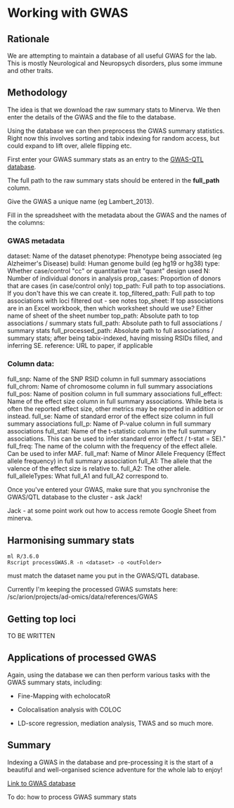 # Working with GWAS

## Rationale

We are attempting to maintain a database of all useful GWAS for the lab. This is mostly Neurological and Neuropsych disorders, plus some immune and other traits.

## Methodology

The idea is that we download the raw summary stats to Minerva. We then enter the details of the GWAS and the file to the database.

Using the database we can then preprocess the GWAS summary statistics. Right now this involves sorting and tabix indexing for random access, but could expand to lift over, allele flipping etc.

First enter your GWAS summary stats as an entry to the [GWAS-QTL database](https://drive.google.com/file/d/1BgLQaRZd9L7JoO8IbpzhUCRFdTdLgJvD/view?usp=sharing). 

The full path to the raw summary stats should be entered in the **full_path** column.

Give the GWAS a unique name (eg Lambert_2013).

Fill in the spreadsheet with the metadata about the GWAS and the names of the columns:

### GWAS metadata

dataset: Name of the dataset
phenotype:   Phenotype being associated (eg Alzheimer's Disease)
build:   Human genome build (eg hg19 or hg38)
type:    Whether case/control "cc" or quantitative trait "quant" design used
N:   Number of individual donors in analysis
prop_cases:  Proportion of donors that are cases (in case/control only)
top_path:    Full path to top associations. If you don't have this we can create it.
top_filtered_path:   Full path to top associations  with loci filtered out - see notes
top_sheet:   If top associations are in an Excel workbook, then which worksheet should we use? Either name of sheet of the sheet number
top_path:    Absolute path to top associations / summary stats
full_path:   Absolute path to full associations / summary stats
full_processed_path: Absolute path to full associations / summary stats; after being tabix-indexed, having missing RSIDs filled, and inferring SE.
reference:   URL to paper, if applicable

### Column data:

full_snp:     Name of the SNP RSID column in full summary associations
full_chrom:  Name of chromosome column in full summary associations
full_pos:    Name of position column in full summary associations
full_effect: Name of the effect size column in full summary associations.  While beta is often the reported effect size, other metrics may be reported in addition or instead. 
full_se: Name of standard error of the effect size column in full summary associations
full_p:  Name of P-value column in full summary associations
full_stat:   Name of the t-statistic column in the full summary associations. This can be used to infer standard error (effect / t-stat = SE)."
full_freq:   The name of the column with the frequency of the effect allele. Can be used to infer MAF.
full_maf:    Name of Minor Allele Frequency (Effect allele frequency) in full summary association
full_A1: The allele that the valence of the effect size is relative to.
full_A2: The other allele.
full_alleleTypes:   What full_A1 and full_A2 correspond to.


Once you've entered your GWAS, make sure that you synchronise the GWAS/QTL database to the cluster - ask Jack!

Jack - at some point work out how to access remote Google Sheet from minerva.


## Harmonising summary stats

```
ml R/3.6.0
Rscript processGWAS.R -n <dataset> -o <outFolder> 

```

<dataset> must match the dataset name you put in the GWAS/QTL database.

Currently I'm keeping the processed GWAS sumstats here: /sc/arion/projects/ad-omics/data/references/GWAS

## Getting top loci

TO BE WRITTEN


## Applications of processed GWAS

Again, using the database we can then perform various tasks with the GWAS summary stats, including:

* Fine-Mapping with echolocatoR

* Colocalisation analysis with COLOC

* LD-score regression, mediation analysis, TWAS and so much more.


## Summary

Indexing a GWAS in the database and pre-processing it is the start of a beautiful and well-organised science adventure for the whole lab to enjoy!

[Link to GWAS database](https://drive.google.com/file/d/1BgLQaRZd9L7JoO8IbpzhUCRFdTdLgJvD/view?usp=sharing)

To do: how to process GWAS summary stats
